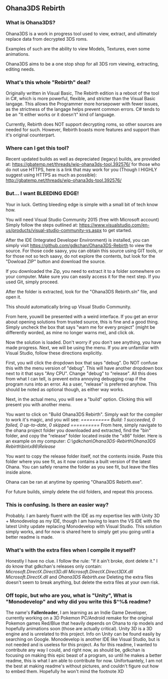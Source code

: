 ## **Ohana3DS Rebirth**

### **What is Ohana3DS?**

Ohana3DS is a work in progress tool used to view, extract, and ultimately replace data from decrypted 3DS roms.

Examples of such are the ability to view Models, Textures, even some animations.

Ohana3DS aims to be a one stop shop for all 3DS rom viewing, extracting, editing needs.

### **What's this whole "Rebirth" deal?**

Originally written in Visual Basic, The Rebirth edition is a reboot of the tool in C#, which is more powerful, flexible, and stricter than the Visual Basic langage.
This allows the Programmer more horsepower with fewer issues, as the strictness of the langage helps prevent common errors. C# tends to be an "It either works or it doesn't" kind of language.

Currently, Rebirth does NOT support decrypting roms, so other sources are needed for such. However, Rebirth boasts more features and support than it's original counterpart.

### **Where can I get this tool?**

Recent updated builds as well as depreciated (legacy) builds, are provided at:
https://gbatemp.net/threads/wip-ohana3ds-tool.392576/
for those who do not use HTTPS, here is a link that may work for you (Though I HIGHLY suggest using HTTPS as much as possible):
http://gbatemp.net/threads/wip-ohana3ds-tool.392576/

### **But... I want BLEEDING EDGE!**

Your in luck. Getting bleeding edge is simple with a small bit of tech know how.

You will need Visual Studio Community 2015 (free with Microsoft account)
Simply follow the steps outlined at:
https://www.visualstudio.com/en-us/products/visual-studio-community-vs.aspx
to get started.

After the IDE (Integrated Developer Environment) is installed, you can simply visit https://github.com/gdkchan/Ohana3DS-Rebirth to view the source. For those code saavy, you can obtain this source using GIT tools, or for those not so tech saavy, do not explore the contents, but look for the "Dowload ZIP" button and download the source.

If you downloaded the Zip, you need to extract it to a folder somewhere on your computer. Make sure you can easily access it for the next step. If you used Git, simply proceed.

After the folder is extracted, look for the "Ohana3DS Rebirth.sln" file, and open it.

This should automatically bring up Visual Studio Community.

From here, youwill be presented with a weird interface.
If you get an error about opening solutions from trusted source, this is fine and a good thing.
Simply uncheck the box that says "warn me for every project" (might be differently worded, as mine no longer warns me), and click ok.

Now the solution is loaded.
Don't worry if you don't see anything, you have made progress. Next, we will be using the menu. If you are unfamiliar with Visual Studio, follow these directions explicitly.

First, you will click the dropdown box that says "debug".
Do NOT confuse this with the menu version of "debug".
This will have another dropdown box next to it that says "Any CPU".
Change "debug" to "release".
All this does from what I can tell, is prevent extra annoying debugging crap if the program runs into an error.
As a user, "release" is preferred anyhow.
This should be noted as optional though, as either way works.

Next, in the actual menu, you will see a "build" option. Clicking this will present you with another menu.

You want to click on "Build Ohana3DS Rebirth".
Simply wait for the compiler to work it's magic, and you will see:
_========== Build: 1 succeeded, 0 failed, 0 up-to-date, 0 skipped ==========_
From here, simply navigate to the ohana project folder you downloaded and extracted, find the "bin" folder, and copy the "release" folder located inside the "x86" folder.
Here is an example on my computer:
_C:\gdkchan\Ohana3DS-Rebirth\Ohana3DS Rebirth\bin\x86\Release_

You want to copy the release folder itself, not the contents inside. Paste this folder where you see fit, as it now contains a built version of the latest Ohana.
You can safely rename the folder as you see fit, but leave the files inside alone.

Ohana can be ran at anytime by opening "Ohana3DS Rebirth.exe".

For future builds, simply delete the old folders, and repeat this process.

### **This is confusing. Is there an easier way?**

Probably. I am barely fluent with the IDE as my expertise lies with Unity 3D + Monodevelop as my IDE, though I am having to learn the VS IDE with the latest Unity update replacing Monodevelop with Visual Studio. This solution simply works, and for now is shared here to simply get you going until a better readme is made.

### **What's with the extra files when I compile it myself?**

Honestly I have no clue. I follow the rule: "If it ain't broke, dont delete it."
I do know that gdkchan's releases only contain:
_Microsoft.DirectX.Direct3D.dll
Microsoft.DirectX.Direct3DX.dll
Microsoft.DirectX.dll_
and _Ohana3DS Rebirth.exe_
Deleting the extra files doesn't seem to break anything, but delete the extra files at your own risk.

### **Off topic, but who are you, what is "Unity", What is "Monodevelop" and why did you write this $^%& readme?**

The name's **Fallenleader**, I am learning as an Indie Game Developer, currently working on a 3D Pokemon PC/Android remake for the original Pokemon games Red/Blue that heavily depends on Ohana to rip models and hopefully animations soon (those are actually critical).
Unity 3D is a 3D engine and is unrelated to this project.
Info on Unity can be found easily by searching on Google.
Monodevelop is another IDE like Visual Studio, but is not needed and is useless for this project.
As for this readme, I wanted to contribute any way I could, and right now, as should be, gdkchan is focusing on making this epic beast of a program, so until he makes a better readme, this is what I am able to contribute for now. Unifortuantely, I am not the best at making readme's without pictures, and couldn't figure out how to embed them.
Hopefully he won't mind the footnote XD
